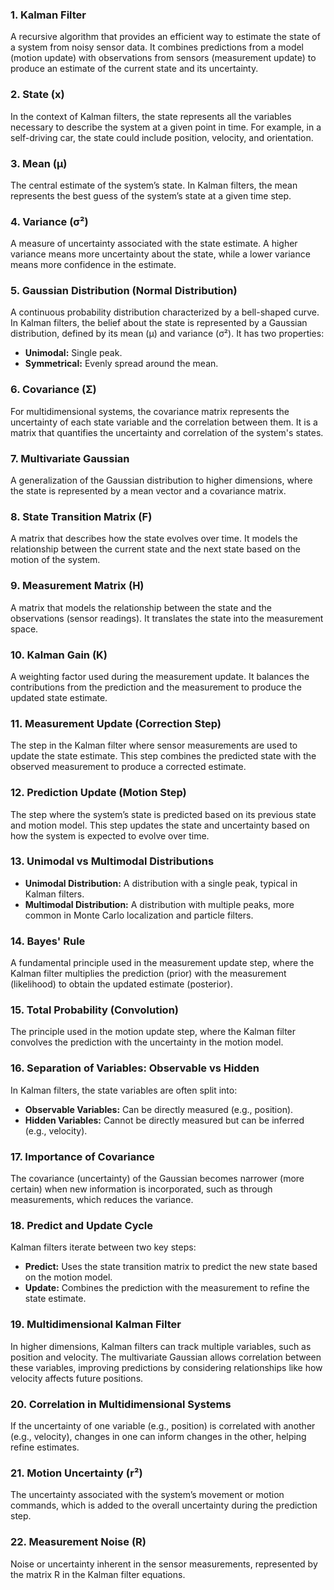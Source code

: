 ### 1. **Kalman Filter**  
A recursive algorithm that provides an efficient way to estimate the state of a system from noisy sensor data. It combines predictions from a model (motion update) with observations from sensors (measurement update) to produce an estimate of the current state and its uncertainty.

### 2. **State (x)**  
In the context of Kalman filters, the state represents all the variables necessary to describe the system at a given point in time. For example, in a self-driving car, the state could include position, velocity, and orientation.

### 3. **Mean (μ)**  
The central estimate of the system’s state. In Kalman filters, the mean represents the best guess of the system’s state at a given time step.

### 4. **Variance (σ²)**  
A measure of uncertainty associated with the state estimate. A higher variance means more uncertainty about the state, while a lower variance means more confidence in the estimate.

### 5. **Gaussian Distribution (Normal Distribution)**  
A continuous probability distribution characterized by a bell-shaped curve. In Kalman filters, the belief about the state is represented by a Gaussian distribution, defined by its mean (μ) and variance (σ²). It has two properties:
  - **Unimodal:** Single peak.
  - **Symmetrical:** Evenly spread around the mean.

### 6. **Covariance (Σ)**  
For multidimensional systems, the covariance matrix represents the uncertainty of each state variable and the correlation between them. It is a matrix that quantifies the uncertainty and correlation of the system's states.

### 7. **Multivariate Gaussian**  
A generalization of the Gaussian distribution to higher dimensions, where the state is represented by a mean vector and a covariance matrix.

### 8. **State Transition Matrix (F)**  
A matrix that describes how the state evolves over time. It models the relationship between the current state and the next state based on the motion of the system.

### 9. **Measurement Matrix (H)**  
A matrix that models the relationship between the state and the observations (sensor readings). It translates the state into the measurement space.

### 10. **Kalman Gain (K)**  
A weighting factor used during the measurement update. It balances the contributions from the prediction and the measurement to produce the updated state estimate.

### 11. **Measurement Update (Correction Step)**  
The step in the Kalman filter where sensor measurements are used to update the state estimate. This step combines the predicted state with the observed measurement to produce a corrected estimate.

### 12. **Prediction Update (Motion Step)**  
The step where the system’s state is predicted based on its previous state and motion model. This step updates the state and uncertainty based on how the system is expected to evolve over time.

### 13. **Unimodal vs Multimodal Distributions**  
- **Unimodal Distribution:** A distribution with a single peak, typical in Kalman filters.
- **Multimodal Distribution:** A distribution with multiple peaks, more common in Monte Carlo localization and particle filters.

### 14. **Bayes' Rule**  
A fundamental principle used in the measurement update step, where the Kalman filter multiplies the prediction (prior) with the measurement (likelihood) to obtain the updated estimate (posterior).

### 15. **Total Probability (Convolution)**  
The principle used in the motion update step, where the Kalman filter convolves the prediction with the uncertainty in the motion model.

### 16. **Separation of Variables: Observable vs Hidden**  
In Kalman filters, the state variables are often split into:
- **Observable Variables:** Can be directly measured (e.g., position).
- **Hidden Variables:** Cannot be directly measured but can be inferred (e.g., velocity).

### 17. **Importance of Covariance**  
The covariance (uncertainty) of the Gaussian becomes narrower (more certain) when new information is incorporated, such as through measurements, which reduces the variance.

### 18. **Predict and Update Cycle**  
Kalman filters iterate between two key steps:
- **Predict:** Uses the state transition matrix to predict the new state based on the motion model.
- **Update:** Combines the prediction with the measurement to refine the state estimate.

### 19. **Multidimensional Kalman Filter**  
In higher dimensions, Kalman filters can track multiple variables, such as position and velocity. The multivariate Gaussian allows correlation between these variables, improving predictions by considering relationships like how velocity affects future positions.

### 20. **Correlation in Multidimensional Systems**  
If the uncertainty of one variable (e.g., position) is correlated with another (e.g., velocity), changes in one can inform changes in the other, helping refine estimates.

### 21. **Motion Uncertainty (r²)**  
The uncertainty associated with the system’s movement or motion commands, which is added to the overall uncertainty during the prediction step.

### 22. **Measurement Noise (R)**  
Noise or uncertainty inherent in the sensor measurements, represented by the matrix R in the Kalman filter equations.